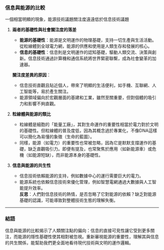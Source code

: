 ### **信息與能源的比較**

一個相當明顯的現象，能源技術議題關注度遠遠低於信息技術議題

1. **兩者的基礎性與社會關注度的落差**  
   - **能源的基礎性**：能源是文明運作的物理基礎，支持一切生產與生活活動。從粒線體到全球電力網，能源的供應和使用是人類生存和發展的核心。  
   - **信息的基礎性**：信息則是文明運作的認知基礎，驅動人類交流、決策與創新。信息技術通過計算機和通信系統將世界緊密聯繫，成為社會變革的加速器。  

   **關注度差異的原因**：  
   - 信息技術直觀且貼近個人，帶來了明顯的生活便利，如手機、互聯網、人工智能等，易於產生關注。  
   - 能源領域偏向於宏觀層面的基建和工業，雖然至關重要，但對個體的吸引力和影響不夠直觀。  

2. **粒線體與能源的類比**  
   - 粒線體是細胞的「能量工廠」，其對生命運作的重要性相當於電力對於文明的基礎性。但粒線體的普及度低，因為其概念過於專業化，不像DNA這樣可以簡化為易懂的象徵（生命的藍圖）。  
   - 同樣，能源（如電力）的重要性也常被忽略，因為它是默默支撐運作的基礎，缺乏直觀吸引力。即便有提及，也常聚焦於應用（如新能源車）或危機（如能源短缺），而非能源本身的基礎性。

3. **信息與能源的共生性**  
   - 信息技術依賴能源的支持，例如數據中心的運行需要巨大的電力。  
   - 能源系統也依賴信息技術來優化管理，例如智慧電網通過大數據與人工智能提升效率。  
   **反思**：人們對信息技術的熱情，是否忽略了它對能源的依賴？缺乏對能源基礎的認識，可能導致對整體技術生態的理解失衡。

---

### **結語**  
信息與能源的比較揭示了人類關注點的偏向：信息的直接可見性讓它受到更多關注，而能源的隱性基礎性使其相對被忽視。重新審視能源的重要性，理解其與信息的共生關係，能幫助我們更全面地看待現代技術與文明的運作邏輯。
